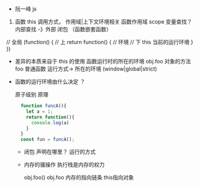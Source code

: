 - 阮一峰 js 

1. 函数 this 调用方式， 作用域|上下文环境相关
  函数作用域 scope 变量查找？
  内部查找 -》外部 闭包 （函数嵌套函数）

// 全局 
  (function() {
    // 上
    return function() {
      // 环境
      // 下
      this    当前的运行环境
    }
  })

   - 差异的本质来自于 this 的使用
    函数运行时的所在的环境
    obj.foo 对象的方法
    foo 普通函数  运行方式-> 所在的环境   (window|global|strict)

  - 函数的运行环境由什么决定
    ？

    原子级别 原理
    ```js
      function funcA(){
        let a = 1;
        return function(){
          console.log(a)
        }
      }
      const fun = funcA();
    ```
    - 闭包 声明在哪里？ 运行的方式
    - 内存的骚操作
      执行栈是内存的权力

      obj.foo()  obj.foo 内存的指向链条 this指向对象